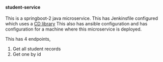 #### student-service
This is a springboot-2 java microservice. This has Jenkinsfile configured which uses a [CD library](Link)
This also has ansible configuration and has configuration for a machine where this microservice is deployed.

This has 4 endpoints,
 1. Get all student records
 2. Get one by id
